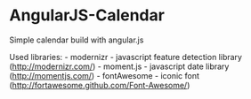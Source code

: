 AngularJS-Calendar
==================

Simple calendar build with angular.js

Used libraries:
	- modernizr - javascript feature detection library (http://modernizr.com/)
	- moment.js - javascript date library (http://momentjs.com/)
	- fontAwesome - iconic font (http://fortawesome.github.com/Font-Awesome/)
